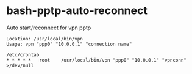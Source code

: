 # bash-pptp-auto-reconnect
Auto start/reconnect for vpn pptp

```
Location: /usr/local/bin/vpn
Usage: vpn "ppp0" "10.0.0.1" "connection name"
```

```
/etc/crontab
* *	* * *	root	/usr/local/bin/vpn "ppp0" "10.0.0.1" "vpnconn" >/dev/null
```
